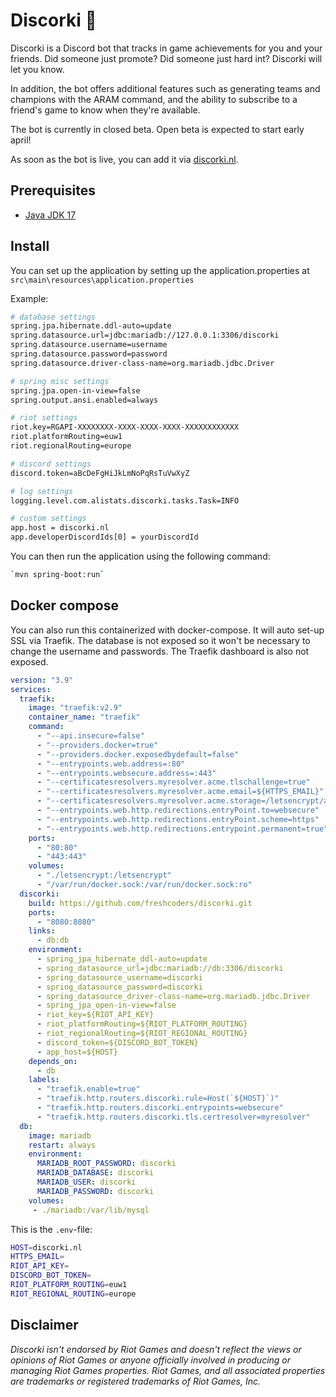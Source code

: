 # Discorki 🚀

Discorki is a Discord bot that tracks in game achievements for you and your friends. Did someone just promote? Did someone just hard int? Discorki will let you know.

In addition, the bot offers additional features such as generating teams and champions with the ARAM command, and the ability to subscribe to a friend's game to know when they're available.

The bot is currently in closed beta. Open beta is expected to start early april!

As soon as the bot is live, you can add it via [discorki.nl](https://discorki.nl).

## Prerequisites

+ [Java JDK 17](https://adoptium.net/temurin/releases/?version=17)

## Install

You can set up the application by setting up the application.properties at `src\main\resources\application.properties`

Example:

```Bash
# database settings
spring.jpa.hibernate.ddl-auto=update
spring.datasource.url=jdbc:mariadb://127.0.0.1:3306/discorki
spring.datasource.username=username
spring.datasource.password=password
spring.datasource.driver-class-name=org.mariadb.jdbc.Driver

# spring misc settings
spring.jpa.open-in-view=false
spring.output.ansi.enabled=always

# riot settings
riot.key=RGAPI-XXXXXXXX-XXXX-XXXX-XXXX-XXXXXXXXXXXX
riot.platformRouting=euw1
riot.regionalRouting=europe

# discord settings
discord.token=aBcDeFgHiJkLmNoPqRsTuVwXyZ

# log settings
logging.level.com.alistats.discorki.tasks.Task=INFO

# custom settings
app.host = discorki.nl
app.developerDiscordIds[0] = yourDiscordId
```

You can then run the application using the following command:

```Bash
`mvn spring-boot:run`
```

## Docker compose

You can also run this containerized with docker-compose. It will auto set-up SSL via Traefik. The database is not exposed so it won't be necessary to change the username and passwords. The Traefik dashboard is also not exposed.

```yml
version: "3.9"
services:
  traefik:
    image: "traefik:v2.9"
    container_name: "traefik"
    command:
      - "--api.insecure=false"
      - "--providers.docker=true"
      - "--providers.docker.exposedbydefault=false"
      - "--entrypoints.web.address=:80"
      - "--entrypoints.websecure.address=:443"
      - "--certificatesresolvers.myresolver.acme.tlschallenge=true"
      - "--certificatesresolvers.myresolver.acme.email=${HTTPS_EMAIL}"
      - "--certificatesresolvers.myresolver.acme.storage=/letsencrypt/acme.json"
      - "--entrypoints.web.http.redirections.entryPoint.to=websecure"
      - "--entrypoints.web.http.redirections.entryPoint.scheme=https"
      - "--entrypoints.web.http.redirections.entrypoint.permanent=true"
    ports:
      - "80:80"
      - "443:443"
    volumes:
      - "./letsencrypt:/letsencrypt"
      - "/var/run/docker.sock:/var/run/docker.sock:ro"
  discorki:
    build: https://github.com/freshcoders/discorki.git
    ports:
      - "8080:8080"
    links:
      - db:db
    environment:
      - spring_jpa_hibernate_ddl-auto=update
      - spring_datasource_url=jdbc:mariadb://db:3306/discorki
      - spring_datasource_username=discorki
      - spring_datasource_password=discorki
      - spring_datasource_driver-class-name=org.mariadb.jdbc.Driver
      - spring_jpa_open-in-view=false
      - riot_key=${RIOT_API_KEY}
      - riot_platformRouting=${RIOT_PLATFORM_ROUTING}
      - riot_regionalRouting=${RIOT_REGIONAL_ROUTING}
      - discord_token=${DISCORD_BOT_TOKEN}
      - app_host=${HOST}
    depends_on:
      - db
    labels:
      - "traefik.enable=true"
      - "traefik.http.routers.discorki.rule=Host(`${HOST}`)"
      - "traefik.http.routers.discorki.entrypoints=websecure"
      - "traefik.http.routers.discorki.tls.certresolver=myresolver"
  db:
    image: mariadb
    restart: always
    environment:
      MARIADB_ROOT_PASSWORD: discorki
      MARIADB_DATABASE: discorki
      MARIADB_USER: discorki
      MARIADB_PASSWORD: discorki
    volumes:
     - ./mariadb:/var/lib/mysql
```

This is the `.env`-file:

```Bash
HOST=discorki.nl
HTTPS_EMAIL=
RIOT_API_KEY=
DISCORD_BOT_TOKEN=
RIOT_PLATFORM_ROUTING=euw1
RIOT_REGIONAL_ROUTING=europe
```

## Disclaimer

*Discorki isn't endorsed by Riot Games and doesn't reflect the views or opinions of Riot Games or anyone officially involved in producing or managing Riot Games properties. Riot Games, and all associated properties are trademarks or registered trademarks of Riot Games, Inc.*

